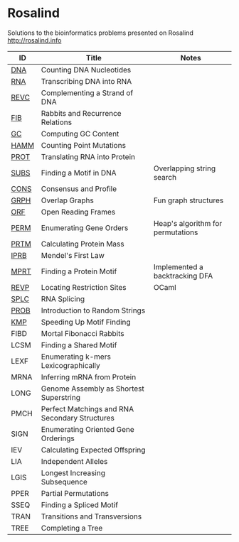 # Rosalind

Solutions to the bioinformatics problems presented on Rosalind 
http://rosalind.info

| ID   | Title                                          | Notes |
|------|------------------------------------------------|---------|
| [DNA](/dna)  | Counting DNA Nucleotides                       |        |
| [RNA](/rna)  | Transcribing DNA into RNA                      |        |
| [REVC](/revc) | Complementing a Strand of DNA                  |        |
| [FIB](/fib)  | Rabbits and Recurrence Relations               |        |
| [GC](/gc)   | Computing GC Content                           |        |
| [HAMM](/hamm) | Counting Point Mutations                       |        |
| [PROT](/prot) | Translating RNA into Protein                   |        |
| [SUBS](/subs) | Finding a Motif in DNA                         | Overlapping string search       |
| [CONS](/cons) | Consensus and Profile                          |        |
| [GRPH](/grph) | Overlap Graphs                                 | Fun graph structures       |
| [ORF](/orf)  | Open Reading Frames                            |        |
| [PERM](/perm) | Enumerating Gene Orders                        | Heap's algorithm for permutations       |
| [PRTM](/prtm) | Calculating Protein Mass                       |        |
| [IPRB](/iprb) | Mendel's First Law                             |         |
| [MPRT](/mprt) | Finding a Protein Motif                        | Implemented a backtracking DFA        |
| [REVP](/revp) | Locating Restriction Sites                     | OCaml        |
| [SPLC](/splc) | RNA Splicing                                   |         |
| [PROB](/prob) | Introduction to Random Strings                 |         |
| [KMP](/kmp) | Speeding Up Motif Finding                              |         |
| FIBD | Mortal Fibonacci Rabbits                       |         |
| LCSM | Finding a Shared Motif                         |         |
| LEXF | Enumerating k-mers Lexicographically           |         |
| MRNA | Inferring mRNA from Protein                    |         |
| LONG | Genome Assembly as Shortest Superstring        |         |
| PMCH | Perfect Matchings and RNA Secondary Structures |         |
| SIGN | Enumerating Oriented Gene Orderings            |         |
| IEV  | Calculating Expected Offspring                 |         |
| LIA  | Independent Alleles                            |         |
| LGIS | Longest Increasing Subsequence                 |         |
| PPER | Partial Permutations                           |         |
| SSEQ | Finding a Spliced Motif                        |         |
| TRAN | Transitions and Transversions                  |         |
| TREE | Completing a Tree                              |         |